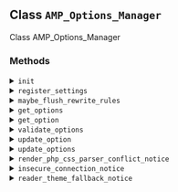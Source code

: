 ## Class `AMP_Options_Manager`

Class AMP_Options_Manager

### Methods
<details>
<summary><code>init</code></summary>

```php
static public init()
```

Sets up hooks.


</details>
<details>
<summary><code>register_settings</code></summary>

```php
static public register_settings()
```

Register settings.


</details>
<details>
<summary><code>maybe_flush_rewrite_rules</code></summary>

```php
static public maybe_flush_rewrite_rules( $old_options, $new_options )
```

Flush rewrite rules if the supported_post_types have changed.


</details>
<details>
<summary><code>get_options</code></summary>

```php
static public get_options()
```

Get plugin options.


</details>
<details>
<summary><code>get_option</code></summary>

```php
static public get_option( $option, $default = false )
```

Get plugin option.


</details>
<details>
<summary><code>validate_options</code></summary>

```php
static public validate_options( $new_options )
```

Validate options.


</details>
<details>
<summary><code>update_option</code></summary>

```php
static public update_option( $option, $value )
```

Update plugin option.


</details>
<details>
<summary><code>update_options</code></summary>

```php
static public update_options( $options )
```

Update plugin options.


</details>
<details>
<summary><code>render_php_css_parser_conflict_notice</code></summary>

```php
static public render_php_css_parser_conflict_notice()
```

Render PHP-CSS-Parser conflict notice.


</details>
<details>
<summary><code>insecure_connection_notice</code></summary>

```php
static public insecure_connection_notice()
```

Outputs an admin notice if the site is not served over HTTPS.


</details>
<details>
<summary><code>reader_theme_fallback_notice</code></summary>

```php
static public reader_theme_fallback_notice()
```

Outputs an admin notice if the AMP Legacy Reader theme is used as a fallback.


</details>
